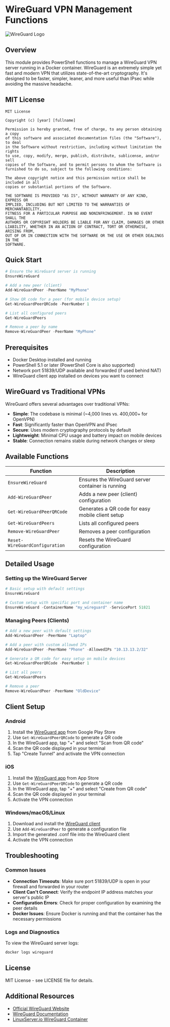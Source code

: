 # WireGuard VPN Management Functions

![WireGuard Logo](https://www.wireguard.com/img/wireguard.svg)

## Overview

This module provides PowerShell functions to manage a WireGuard VPN server running in a Docker container. WireGuard is an extremely simple yet fast and modern VPN that utilizes state-of-the-art cryptography. It's designed to be faster, simpler, leaner, and more useful than IPsec while avoiding the massive headache.

## MIT License

```text
MIT License

Copyright (c) [year] [fullname]

Permission is hereby granted, free of charge, to any person obtaining a copy
of this software and associated documentation files (the "Software"), to deal
in the Software without restriction, including without limitation the rights
to use, copy, modify, merge, publish, distribute, sublicense, and/or sell
copies of the Software, and to permit persons to whom the Software is
furnished to do so, subject to the following conditions:

The above copyright notice and this permission notice shall be included in all
copies or substantial portions of the Software.

THE SOFTWARE IS PROVIDED "AS IS", WITHOUT WARRANTY OF ANY KIND, EXPRESS OR
IMPLIED, INCLUDING BUT NOT LIMITED TO THE WARRANTIES OF MERCHANTABILITY,
FITNESS FOR A PARTICULAR PURPOSE AND NONINFRINGEMENT. IN NO EVENT SHALL THE
AUTHORS OR COPYRIGHT HOLDERS BE LIABLE FOR ANY CLAIM, DAMAGES OR OTHER
LIABILITY, WHETHER IN AN ACTION OF CONTRACT, TORT OR OTHERWISE, ARISING FROM,
OUT OF OR IN CONNECTION WITH THE SOFTWARE OR THE USE OR OTHER DEALINGS IN THE
SOFTWARE.
````

## Quick Start

```powershell
# Ensure the WireGuard server is running
EnsureWireGuard

# Add a new peer (client)
Add-WireGuardPeer -PeerName "MyPhone"

# Show QR code for a peer (for mobile device setup)
Get-WireGuardPeerQRCode -PeerNumber 1

# List all configured peers
Get-WireGuardPeers

# Remove a peer by name
Remove-WireGuardPeer -PeerName "MyPhone"
```

## Prerequisites

- Docker Desktop installed and running
- PowerShell 5.1 or later (PowerShell Core is also supported)
- Network port 51839/UDP available and forwarded (if used behind NAT)
- WireGuard client app installed on devices you want to connect

## WireGuard vs Traditional VPNs

WireGuard offers several advantages over traditional VPNs:

- **Simple**: The codebase is minimal (~4,000 lines vs. 400,000+ for OpenVPN)
- **Fast**: Significantly faster than OpenVPN and IPsec
- **Secure**: Uses modern cryptography protocols by default
- **Lightweight**: Minimal CPU usage and battery impact on mobile devices
- **Stable**: Connection remains stable during network changes or sleep

## Available Functions

| Function                       | Description                                       |
| ------------------------------ | ------------------------------------------------- |
| `EnsureWireGuard`              | Ensures the WireGuard server container is running |
| `Add-WireGuardPeer`            | Adds a new peer (client) configuration            |
| `Get-WireGuardPeerQRCode`      | Generates a QR code for easy mobile client setup  |
| `Get-WireGuardPeers`           | Lists all configured peers                        |
| `Remove-WireGuardPeer`         | Removes a peer configuration                      |
| `Reset-WireGuardConfiguration` | Resets the WireGuard configuration                |

## Detailed Usage

### Setting up the WireGuard Server

```powershell
# Basic setup with default settings
EnsureWireGuard

# Custom setup with specific port and container name
EnsureWireGuard -ContainerName "my_wireguard" -ServicePort 51821
```

### Managing Peers (Clients)

```powershell
# Add a new peer with default settings
Add-WireGuardPeer -PeerName "Laptop"

# Add a peer with custom allowed IPs
Add-WireGuardPeer -PeerName "Phone" -AllowedIPs "10.13.13.2/32"

# Generate a QR code for easy setup on mobile devices
Get-WireGuardPeerQRCode -PeerNumber 1

# List all peers
Get-WireGuardPeers

# Remove a peer
Remove-WireGuardPeer -PeerName "OldDevice"
```

## Client Setup

### Android

1. Install the [WireGuard app](https://play.google.com/store/apps/details?id=com.wireguard.android) from Google Play Store
2. Use `Get-WireGuardPeerQRCode` to generate a QR code
3. In the WireGuard app, tap "+" and select "Scan from QR code"
4. Scan the QR code displayed in your terminal
5. Tap "Create Tunnel" and activate the VPN connection

### iOS

1. Install the [WireGuard app](https://apps.apple.com/us/app/wireguard/id1441195209) from App Store
2. Use `Get-WireGuardPeerQRCode` to generate a QR code
3. In the WireGuard app, tap "+" and select "Create from QR code"
4. Scan the QR code displayed in your terminal
5. Activate the VPN connection

### Windows/macOS/Linux

1. Download and install the [WireGuard client](https://www.wireguard.com/install/)
2. Use `Add-WireGuardPeer` to generate a configuration file
3. Import the generated .conf file into the WireGuard client
4. Activate the VPN connection

## Troubleshooting

### Common Issues

- **Connection Timeouts**: Make sure port 51839/UDP is open in your firewall and forwarded in your router
- **Client Can't Connect**: Verify the endpoint IP address matches your server's public IP
- **Configuration Errors**: Check for proper configuration by examining the peer details
- **Docker Issues**: Ensure Docker is running and that the container has the necessary permissions

### Logs and Diagnostics

To view the WireGuard server logs:

```powershell
docker logs wireguard
```

## License

MIT License - see LICENSE file for details.

## Additional Resources

- [Official WireGuard Website](https://www.wireguard.com/)
- [WireGuard Documentation](https://www.wireguard.com/quickstart/)
- [LinuxServer.io WireGuard Container](https://docs.linuxserver.io/images/docker-wireguard)
